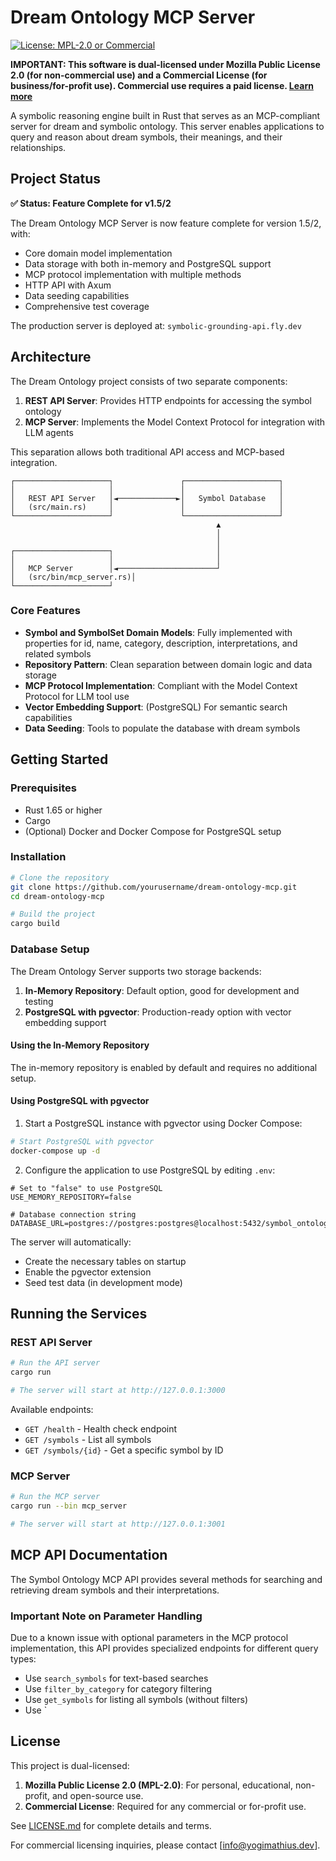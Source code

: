 # Dream Ontology MCP Server

[![License: MPL-2.0 or Commercial](https://img.shields.io/badge/license-MPL--2.0%20or%20Commercial-blue.svg)](./LICENSE.md)

**IMPORTANT: This software is dual-licensed under Mozilla Public License 2.0 (for non-commercial use) and a Commercial License (for business/for-profit use). Commercial use requires a paid license. [Learn more](./LICENSE.md)**

A symbolic reasoning engine built in Rust that serves as an MCP-compliant server for dream and symbolic ontology. This server enables applications to query and reason about dream symbols, their meanings, and their relationships.

## Project Status

**✅ Status: Feature Complete for v1.5/2**

The Dream Ontology MCP Server is now feature complete for version 1.5/2, with:

- Core domain model implementation
- Data storage with both in-memory and PostgreSQL support
- MCP protocol implementation with multiple methods
- HTTP API with Axum
- Data seeding capabilities
- Comprehensive test coverage

The production server is deployed at: `symbolic-grounding-api.fly.dev`

## Architecture

The Dream Ontology project consists of two separate components:

1. **REST API Server**: Provides HTTP endpoints for accessing the symbol ontology
2. **MCP Server**: Implements the Model Context Protocol for integration with LLM agents

This separation allows both traditional API access and MCP-based integration.

```
┌─────────────────────┐               ┌─────────────────────┐
│                     │               │                     │
│   REST API Server   │◄─────────────►│   Symbol Database   │
│   (src/main.rs)     │               │                     │
└─────────────────────┘               └─────────────────────┘
                                              ▲
                                              │
                                              │
┌─────────────────────┐                       │
│                     │                       │
│   MCP Server        │◄──────────────────────┘
│   (src/bin/mcp_server.rs)│
└─────────────────────┘
```

### Core Features

- **Symbol and SymbolSet Domain Models**: Fully implemented with properties for id, name, category, description, interpretations, and related symbols
- **Repository Pattern**: Clean separation between domain logic and data storage
- **MCP Protocol Implementation**: Compliant with the Model Context Protocol for LLM tool use
- **Vector Embedding Support**: (PostgreSQL) For semantic search capabilities
- **Data Seeding**: Tools to populate the database with dream symbols

## Getting Started

### Prerequisites

- Rust 1.65 or higher
- Cargo
- (Optional) Docker and Docker Compose for PostgreSQL setup

### Installation

```bash
# Clone the repository
git clone https://github.com/yourusername/dream-ontology-mcp.git
cd dream-ontology-mcp

# Build the project
cargo build
```

### Database Setup

The Dream Ontology Server supports two storage backends:

1. **In-Memory Repository**: Default option, good for development and testing
2. **PostgreSQL with pgvector**: Production-ready option with vector embedding support

#### Using the In-Memory Repository

The in-memory repository is enabled by default and requires no additional setup.

#### Using PostgreSQL with pgvector

1. Start a PostgreSQL instance with pgvector using Docker Compose:

```bash
# Start PostgreSQL with pgvector
docker-compose up -d
```

2. Configure the application to use PostgreSQL by editing `.env`:

```
# Set to "false" to use PostgreSQL
USE_MEMORY_REPOSITORY=false

# Database connection string
DATABASE_URL=postgres://postgres:postgres@localhost:5432/symbol_ontology
```

The server will automatically:

- Create the necessary tables on startup
- Enable the pgvector extension
- Seed test data (in development mode)

## Running the Services

### REST API Server

```bash
# Run the API server
cargo run

# The server will start at http://127.0.0.1:3000
```

Available endpoints:

- `GET /health` - Health check endpoint
- `GET /symbols` - List all symbols
- `GET /symbols/{id}` - Get a specific symbol by ID

### MCP Server

```bash
# Run the MCP server
cargo run --bin mcp_server

# The server will start at http://127.0.0.1:3001
```

## MCP API Documentation

The Symbol Ontology MCP API provides several methods for searching and retrieving dream symbols and their interpretations.

### Important Note on Parameter Handling

Due to a known issue with optional parameters in the MCP protocol implementation, this API provides specialized endpoints for different query types:

- Use `search_symbols` for text-based searches
- Use `filter_by_category` for category filtering
- Use `get_symbols` for listing all symbols (without filters)
- Use `

## License

This project is dual-licensed:

1. **Mozilla Public License 2.0 (MPL-2.0)**: For personal, educational, non-profit, and open-source use.
2. **Commercial License**: Required for any commercial or for-profit use.

See [LICENSE.md](./LICENSE.md) for complete details and terms.

For commercial licensing inquiries, please contact [info@yogimathius.dev].
